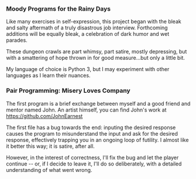 ### Moody Programs for the Rainy Days

Like many exercises in self-expression, this project began with the bleak and salty aftermath of a truly disastrous job interview. Forthcoming additions will be equally bleak, a celebration of dark humor and wet parades. 

These dungeon crawls are part whimsy, part satire, mostly depressing, but with a smattering of hope thrown in for good measure...but only a little bit.

My language of choice is Python 3, but I may experiment with other languages as I learn their nuances.

### Pair Programming: Misery Loves Company

The first program is a brief exchange between myself and a good friend and mentor named John. An artist himself, you can find John's work at https://github.com/JohnEarnest

The first file has a bug towards the end: inputing the desired response causes the program to misunderstand the input and ask for the desired response, effectively trapping you in an ongoing loop of futility. I almost like it better this way; it is satire, after all.

However, in the interest of correctness, I'll fix the bug and let the player continue -- or, if I decide to leave it, I'll do so deliberately, with a detailed understanding of what went wrong. 


